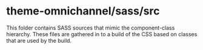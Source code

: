 # theme-omnichannel/sass/src

This folder contains SASS sources that mimic the component-class hierarchy. These files
are gathered in to a build of the CSS based on classes that are used by the build.

